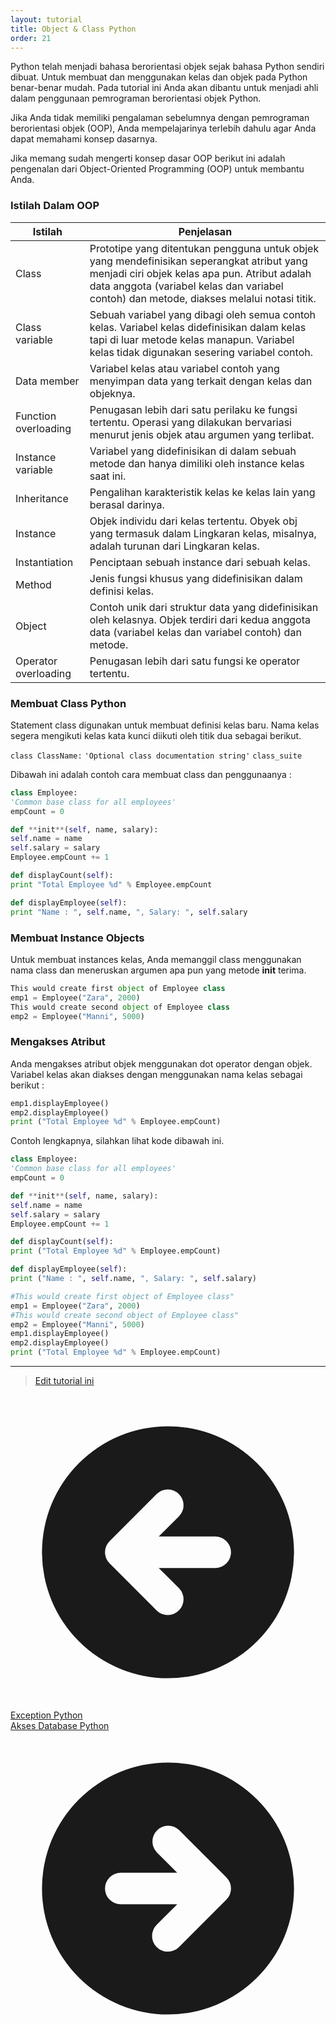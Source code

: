 ```yaml
---
layout: tutorial
title: Object & Class Python
order: 21
---
```


Python telah menjadi bahasa berorientasi objek sejak bahasa Python sendiri dibuat. Untuk membuat dan menggunakan kelas dan objek pada Python benar-benar mudah. Pada tutorial ini Anda akan dibantu untuk menjadi ahli dalam penggunaan pemrograman berorientasi objek Python.

Jika Anda tidak memiliki pengalaman sebelumnya dengan pemrograman berorientasi objek (OOP), Anda mempelajarinya terlebih dahulu agar Anda dapat memahami konsep dasarnya.

Jika memang sudah mengerti konsep dasar OOP berikut ini adalah pengenalan dari Object-Oriented Programming (OOP) untuk membantu Anda.

### Istilah Dalam OOP

| Istilah              | Penjelasan                                                                                                                                                                                                                               |
| -------------------- | ---------------------------------------------------------------------------------------------------------------------------------------------------------------------------------------------------------------------------------------- |
| Class                | Prototipe yang ditentukan pengguna untuk objek yang mendefinisikan seperangkat atribut yang menjadi ciri objek kelas apa pun. Atribut adalah data anggota (variabel kelas dan variabel contoh) dan metode, diakses melalui notasi titik. |
| Class variable       | Sebuah variabel yang dibagi oleh semua contoh kelas. Variabel kelas didefinisikan dalam kelas tapi di luar metode kelas manapun. Variabel kelas tidak digunakan sesering variabel contoh.                                                |
| Data member          | Variabel kelas atau variabel contoh yang menyimpan data yang terkait dengan kelas dan objeknya.                                                                                                                                          |
| Function overloading | Penugasan lebih dari satu perilaku ke fungsi tertentu. Operasi yang dilakukan bervariasi menurut jenis objek atau argumen yang terlibat.                                                                                                 |
| Instance variable    | Variabel yang didefinisikan di dalam sebuah metode dan hanya dimiliki oleh instance kelas saat ini.                                                                                                                                      |
| Inheritance          | Pengalihan karakteristik kelas ke kelas lain yang berasal darinya.                                                                                                                                                                       |
| Instance             | Objek individu dari kelas tertentu. Obyek obj yang termasuk dalam Lingkaran kelas, misalnya, adalah turunan dari Lingkaran kelas.                                                                                                        |
| Instantiation        | Penciptaan sebuah instance dari sebuah kelas.                                                                                                                                                                                            |
| Method               | Jenis fungsi khusus yang didefinisikan dalam definisi kelas.                                                                                                                                                                             |
| Object               | Contoh unik dari struktur data yang didefinisikan oleh kelasnya. Objek terdiri dari kedua anggota data (variabel kelas dan variabel contoh) dan metode.                                                                                  |
| Operator overloading | Penugasan lebih dari satu fungsi ke operator tertentu.                                                                                                                                                                                   |

### Membuat Class Python

Statement class digunakan untuk membuat definisi kelas baru. Nama kelas segera mengikuti kelas kata kunci diikuti oleh titik dua sebagai berikut.

`class ClassName:` `'Optional class documentation string'` `class_suite`

Dibawah ini adalah contoh cara membuat class dan penggunaanya :

```python
class Employee:
'Common base class for all employees'
empCount = 0

def **init**(self, name, salary):
self.name = name
self.salary = salary
Employee.empCount += 1

def displayCount(self):
print "Total Employee %d" % Employee.empCount

def displayEmployee(self):
print "Name : ", self.name, ", Salary: ", self.salary
```

### Membuat Instance Objects

Untuk membuat instances kelas, Anda memanggil class menggunakan nama class dan meneruskan argumen apa pun yang metode **init** terima.

```python
This would create first object of Employee class
emp1 = Employee("Zara", 2000)
This would create second object of Employee class
emp2 = Employee("Manni", 5000)
```

### Mengakses Atribut

Anda mengakses atribut objek menggunakan dot operator dengan objek. Variabel kelas akan diakses dengan menggunakan nama kelas sebagai berikut :

```python
emp1.displayEmployee()
emp2.displayEmployee()
print ("Total Employee %d" % Employee.empCount)
```

Contoh lengkapnya, silahkan lihat kode dibawah ini.

```python
class Employee:
'Common base class for all employees'
empCount = 0

def **init**(self, name, salary):
self.name = name
self.salary = salary
Employee.empCount += 1

def displayCount(self):
print ("Total Employee %d" % Employee.empCount)

def displayEmployee(self):
print ("Name : ", self.name, ", Salary: ", self.salary)

#This would create first object of Employee class"
emp1 = Employee("Zara", 2000)
#This would create second object of Employee class"
emp2 = Employee("Manni", 5000)
emp1.displayEmployee()
emp2.displayEmployee()
print ("Total Employee %d" % Employee.empCount)
```

---
> [Edit tutorial ini](https://github.com/belajarpythoncom/belajarpythoncom.github.io/edit/master/_tutorial/object-class-python.md)


<div class="mt-8 inline justify-between gap-x-4 md:flex">
  <div class="flex justify-center mb-4 md:mb-0">
    <a href="/tutorial/exception-python" class="text-primary-300 hover:text-primary-300 order-2 flex h-12 items-center rounded-full bg-blue-500 bg-opacity-20 px-8 text-base hover:no-underline md:order-1">
      <svg xmlns="http://www.w3.org/2000/svg" class="mr-1 h-5 w-5" viewBox="0 0 20 20" fill="currentColor">
        <path fill-rule="evenodd" d="M10 18a8 8 0 100-16 8 8 0 000 16zm.707-10.293a1 1 0 00-1.414-1.414l-3 3a1 1 0 000 1.414l3 3a1 1 0 001.414-1.414L9.414 11H13a1 1 0 100-2H9.414l1.293-1.293z" clip-rule="evenodd" />
      </svg>
      <span class="-mt-0.5">Exception Python</span>
    </a>
  </div>
  <div class="order-1 flex justify-center">
    <a href="/tutorial/akses-database-python" class="order-1 flex h-12 items-center rounded-full bg-gradient-to-l from-yellow-500 to-yellow-400 px-8 text-base text-black shadow-xl hover:text-black hover:no-underline hover:shadow md:order-2">
      <span class="-mt-0.5">Akses Database Python</span>
      <svg xmlns="http://www.w3.org/2000/svg" class="ml-1 h-5 w-5" viewBox="0 0 20 20" fill="currentColor">
        <path fill-rule="evenodd" d="M10 18a8 8 0 100-16 8 8 0 000 16zm3.707-8.707l-3-3a1 1 0 00-1.414 1.414L10.586 9H7a1 1 0 100 2h3.586l-1.293 1.293a1 1 0 101.414 1.414l3-3a1 1 0 000-1.414z" clip-rule="evenodd" />
      </svg>
    </a>
  </div>
</div>
